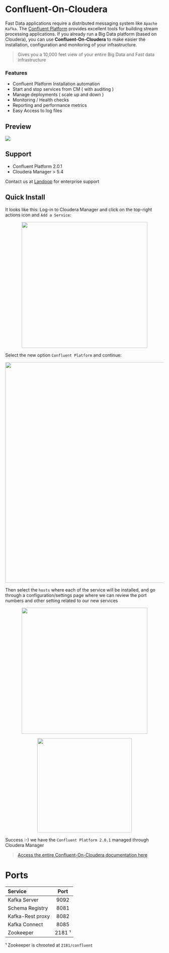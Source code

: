 # Confluent-On-Cloudera

Fast Data applications require a distributed messaging system like `Apache Kafka`. The [Confluent Platform](http://www.confluent.io/product) provides excellent tools for building stream processing applications. If you already run a Big Data platform (based on Cloudera), you can use **Confluent-On-Cloudera** to make easier the installation, configuration and monitoring of your infrastructure.

> Gives you a 10,000 feet view of your entire Big Data and Fast data infrastructure 

### Features

* Confluent Platform Installation automation
* Start and stop services from CM ( with auditing )
* Manage deployments ( scale up and down )
* Monitoring / Health checks
* Reporting and performance metrics
* Easy Access to log files

## Preview

<img src="https://raw.githubusercontent.com/Landoop/Confluent-On-Cloudera/gh-pages/ConfluentOnCloudera.gif">

## Support

* Confluent Platform 2.0.1
* Cloudera Manager > 5.4

Contact us at [Landoop](http://www.landoop.com/contact-us/) for enterprise support   

## Quick Install

It looks like this: Log-in to Cloudera Manager and click on the top-right actions icon and `Add a Service`:

<p align="center">
  <img src="https://raw.githubusercontent.com/Landoop/CSD/gh-pages/imgs/AddCustomServiceDescriptor.png" width="400"/></a>
</p>

Select the new option `Confluent Platform` and continue:

<p align="center">
  <img src="https://raw.githubusercontent.com/Landoop/CSD/gh-pages/imgs/SelectConfluentPlatform.png" width="700"/></a>
</p>

Then select the `hosts` where each of the service will be installed, and go through a configuration/settings page where we can review the port numbers and other setting related to our new services

<p align="center">
  <img src="https://raw.githubusercontent.com/Landoop/CSD/gh-pages/imgs/success.png" width="400"/></a>
</p>

<p align="center">
  <img src="https://raw.githubusercontent.com/Landoop/CSD/gh-pages/imgs/AllConfluentServices.png" width="300"/></a>
</p>

Success :-) we have the `Confluent Platform 2.0.1` managed through Cloudera Manager

> [Access the entire Confluent-On-Cloudera documentation here](https://docs.landoop.com/pages/confluent-csd/install.html)

# Ports

|       Service        | Port              |
| :------------------  | :----------------:|
| Kafka Server         |             9092  |
| Schema Registry      |             8081  |
| Kafka-Rest proxy     |             8082  |
| Kafka Connect        |             8085  |
| Zookeeper            |             2181 ¹|

¹ Zookeeper is chrooted at `2181/confluent` 

